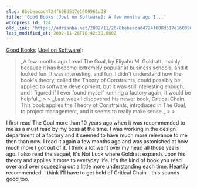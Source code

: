 ```yaml
---
slug: 8bebeacad4724f608d517e1600961d38
title: 'Good Books [Joel on Software]: A few months ago I...'
wordpress_id: 124
old_link: 'https://adrianba.net/2002/11/26/8bebeacad4724f608d517e1600961d38/'
last_modified_at: 2002-11-26T18:42:39.000Z
---
```


[Good
Books](http://www.joelonsoftware.com/news/20021119.html) [[Joel on
Software](http://www.joelonsoftware.com/)]:

<blockquote>_A few months ago I read The Goal, by Eliyahu M. Goldratt,
mainly because it has become extremely popular at business schools,
and it looked fun. It was interesting, and fun. I didn't understand
how the book's theory, called the Theory of Constraints, could
possibly be applied to software development, but it was still
interesting enough, and I figured if I ever found myself running a
factory again, it would be helpful._
> 
> _Last week I discovered his newer book, Critical Chain. This
book applies the Theory of Constraints, introduced in The Goal, to
project management, and it seems to really make
sense._
> 
> </blockquote>

I first read The Goal more than 10 years ago when it was
recommended to me as a must read by my boss at the time. I was
working in the design department of a factory and it seemed to
have much more relevance to me then than now. I read it again a few
months ago and was astonished at how much more I got out of it. I
think a lot went over my head all those years ago. I also read
the sequel, It's Not Luck where Goldratt expands upon his theory
and applies it more to everyday life. It's the kind of book you
read over and over squeezing out a little more understanding each
time. Heartily recommended. I think I'll have to get hold of
Critical Chain - this sounds good too.
